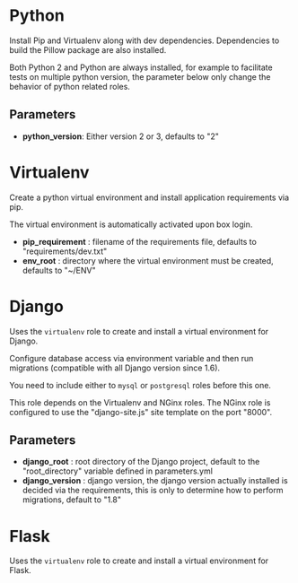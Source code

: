 # Python

Install Pip and Virtualenv along with dev dependencies. Dependencies to build the
Pillow package are also installed.

Both Python 2 and Python are always installed, for example to facilitate tests on
multiple python version, the parameter below only change the behavior of python related roles.

## Parameters

* **python_version**: Either version 2 or 3, defaults to "2"

# Virtualenv

Create a python virtual environment and install application requirements via pip.

The virtual environment is automatically activated upon box login.

* **pip_requirement** : filename of the requirements file, defaults to "requirements/dev.txt"
* **env_root** : directory where the virtual environment must be created, defaults to "~/ENV"

# Django

Uses the `virtualenv` role to create and install a virtual environment for Django.

Configure database access via environment variable and then run migrations
(compatible with all Django version since 1.6).

You need to include either to `mysql` or `postgresql` roles before this one.

This role depends on the Virtualenv and NGinx roles. The NGinx role is configured to
use the "django-site.js" site template on the port "8000".

## Parameters

* **django_root** : root directory of the Django project, default to the "root_directory" variable defined in parameters.yml
* **django_version** : django version, the django version actually installed is decided via the requirements, this is only to determine how to perform migrations, default to "1.8"

# Flask

Uses the `virtualenv` role to create and install a virtual environment for Flask.
